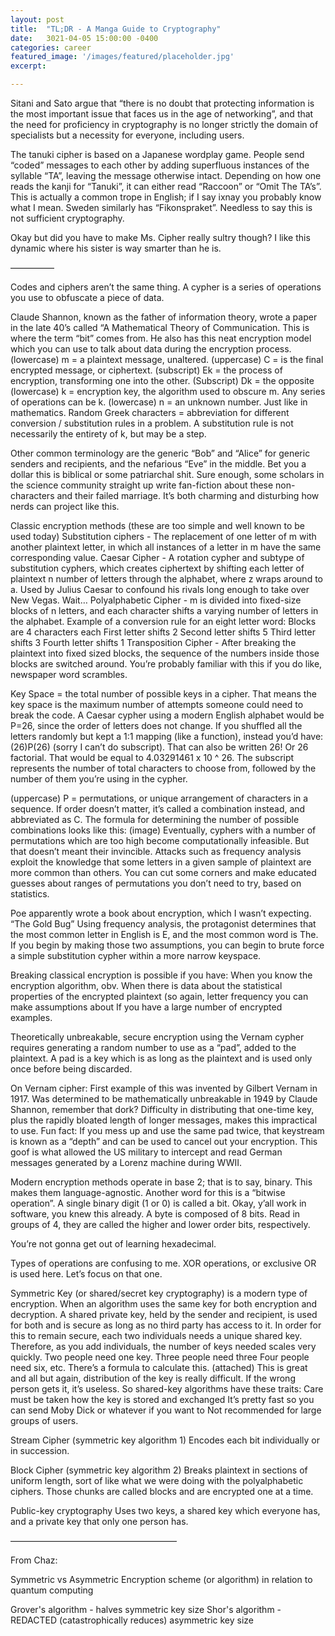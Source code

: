 ```yaml
---
layout: post
title:  "TL;DR - A Manga Guide to Cryptography"
date:   3021-04-05 15:00:00 -0400
categories: career
featured_image: '/images/featured/placeholder.jpg'
excerpt:

---
```



Sitani and Sato argue that “there is no doubt that protecting information is the most important issue that faces us in the age of networking”, and that the need for proficiency in cryptography is no longer strictly the domain of specialists but a necessity for everyone, including users.

The tanuki cipher is based on a Japanese wordplay game. People send “coded” messages to each other by adding superfluous instances of the syllable “TA”, leaving the message otherwise intact. Depending on how one reads the kanji for “Tanuki”, it can either read “Raccoon” or “Omit The TA’s”. This is actually a common trope in English; if I say ixnay you probably know what I mean. Sweden similarly has “Fikonspraket”. Needless to say this is not sufficient cryptography.

Okay but did you have to make Ms. Cipher really sultry though?
I like this dynamic where his sister is way smarter than he is.

—————


Codes and ciphers aren’t the same thing.
A cypher is a series of operations you use to obfuscate a piece of data.

Claude Shannon, known as the father of information theory, wrote a paper in the late 40’s called “A Mathematical Theory of Communication. This is where the term “bit” comes from. He also has this neat encryption model which you can use to talk about data during the encryption process.
(lowercase) m = a plaintext message, unaltered.
(uppercase) C = is the final encrypted message, or ciphertext.
(subscript) Ek = the process of encryption, transforming one into the other.
(Subscript) Dk = the opposite
(lowercase) k = encryption key, the algorithm used to obscure m. Any series of operations can be k.
(lowercase) n = an unknown number. Just like in mathematics.
Random Greek characters = abbreviation for different conversion / substitution rules in a problem.
A substitution rule is not necessarily the entirety of k, but may be a step.


Other common terminology are the generic “Bob” and “Alice” for generic senders and recipients, and the nefarious “Eve” in the middle.
Bet you a dollar this is biblical or some patriarchal shit.
Sure enough, some scholars in the science community straight up write fan-fiction about these non-characters and their failed marriage. It’s both charming and disturbing how nerds can project like this.


Classic encryption methods (these are too simple and well known to be used today)
Substitution ciphers - The replacement of one letter of m with another plaintext letter, in which all instances of a letter in m have the same corresponding value.
Caesar Cipher - A rotation cypher and subtype of substitution cyphers, which creates ciphertext by shifting each letter of plaintext n number of letters through the alphabet, where z wraps around to a. Used by Julius Caesar to confound his rivals long enough to take over New Vegas. Wait…
Polyalphabetic Cipher - m is divided into fixed-size blocks of n letters, and each character shifts a varying number of letters in the alphabet.
Example of a conversion rule for an eight letter word:
Blocks are 4 characters each
First letter shifts 2
Second letter shifts 5
Third letter shifts 3
Fourth letter shifts 1
Transposition Cipher - After breaking the plaintext into fixed sized blocks, the sequence of the numbers inside those blocks are switched around. You’re probably familiar with this if you do like, newspaper word scrambles.

Key Space = the total number of possible keys in a cipher. That means the key space is the maximum number of attempts someone could need to break the code.
A Caesar cypher using a modern English alphabet would be P=26, since the order of letters does not change.
If you shuffled all the letters randomly but kept a 1:1 mapping (like a function), instead you’d have: (26)P(26) (sorry I can’t do subscript). That can also be written 26! Or 26 factorial.
That would be equal to 4.03291461 x 10 ^ 26.
The subscript represents the number of total characters to choose from, followed by the number of them you’re using in the cypher.

(uppercase) P = permutations, or unique arrangement of characters in a sequence.
If order doesn’t matter, it’s called a combination instead, and abbreviated as C.
The formula for determining the number of possible combinations looks like this: (image)
Eventually, cyphers with a number of permutations which are too high become computationally infeasible. But that doesn’t meant their invincible.
Attacks such as frequency analysis exploit the knowledge that some letters in a given sample of plaintext are more common than others. You can cut some corners and make educated guesses about ranges of permutations you don’t need to try, based on statistics.


Poe apparently wrote a book about encryption, which I wasn’t expecting. “The Gold Bug”
Using frequency analysis, the protagonist determines that the most common letter in English is E, and the most common word is The. If you begin by making those two assumptions, you can begin to brute force a simple substitution cypher within a more narrow keyspace.

Breaking classical encryption is possible if you have:
When you know the encryption algorithm, obv.
When there is data about the statistical properties of the encrypted plaintext (so again, letter frequency you can make assumptions about
If you have a large number of encrypted examples.

Theoretically unbreakable, secure encryption using the Vernam cypher requires generating a random number to use as a “pad”, added to the plaintext.
A pad is a key which is as long as the plaintext and is used only once before being discarded.

On Vernam cipher:
First example of this was invented by Gilbert Vernam in 1917.
Was determined to be mathematically unbreakable in 1949 by Claude Shannon, remember that dork?
Difficulty in distributing that one-time key, plus the rapidly bloated length of longer messages, makes this impractical to use.
Fun fact: If you mess up and use the same pad twice, that keystream is known as a “depth” and can be used to cancel out your encryption.
This goof is what allowed the US military to intercept and read German messages generated by a Lorenz machine during WWII.


Modern encryption methods operate in base 2; that is to say, binary. This makes them language-agnostic. Another word for this is a “bitwise operation”.
A single binary digit (1 or 0) is called a bit. Okay, y’all work in software, you knew this already.
A byte is composed of 8 bits. Read in groups of 4, they are called the higher and lower order bits, respectively.

You’re not gonna get out of learning hexadecimal.

Types of operations are confusing to me.
XOR operations, or exclusive OR is used here. Let’s focus on that one.

Symmetric Key (or shared/secret key cryptography) is a modern type of encryption.
When an algorithm uses the same key for both encryption and decryption.
A shared private key, held by the sender and recipient, is used for both and is secure as long as no third party has access  to it.
In order for this to remain secure, each two individuals needs a unique shared key. Therefore, as you add individuals, the number of keys needed scales very quickly.
Two people need one key.
Three people need three
Four people need six, etc.
There’s a formula to calculate this. (attached)
This is great and all but again, distribution of the key is really difficult. If the wrong person gets it, it’s useless.
So shared-key algorithms have these traits:
Care must be taken how the key is stored and exchanged
It’s pretty fast so you can send Moby Dick or whatever if you want to
Not recommended for large groups of users.

Stream Cipher (symmetric key algorithm 1)
Encodes each bit individually or in succession.

Block Cipher (symmetric key algorithm 2)
Breaks plaintext in sections of uniform length, sort of like what we were doing with the polyalphabetic ciphers. Those chunks are called blocks and are encrypted one at a time.




Public-key cryptography
Uses two keys, a shared key which everyone has, and a private key that only one person has.


———————————————————

From Chaz:

Symmetric vs Asymmetric Encryption scheme (or algorithm) in relation to quantum computing

Grover's algorithm - halves symmetric key size
Shor's algorithm - REDACTED (catastrophically reduces) asymmetric key size
